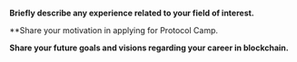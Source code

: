 
 **Briefly describe any experience related to your field of interest.**



 **Share your motivation in applying for Protocol Camp.



**Share your future goals and visions regarding your career in blockchain.**